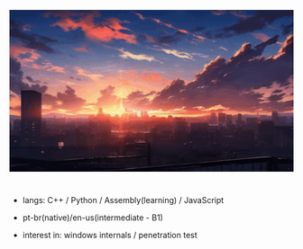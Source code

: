 ![sunset](sunset.gif)

#

* langs: C++ / Python / Assembly(learning) / JavaScript

* pt-br(native)/en-us(intermediate - B1)

* interest in: windows internals / penetration test

#
